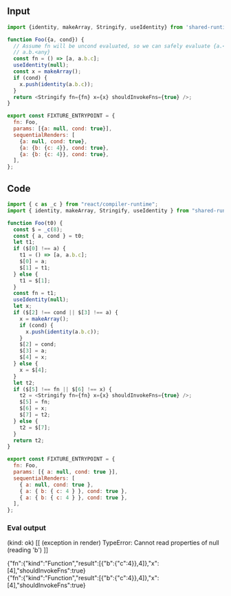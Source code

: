 
## Input

```javascript
import {identity, makeArray, Stringify, useIdentity} from 'shared-runtime';

function Foo({a, cond}) {
  // Assume fn will be uncond evaluated, so we can safely evaluate {a.<any>,
  // a.b.<any}
  const fn = () => [a, a.b.c];
  useIdentity(null);
  const x = makeArray();
  if (cond) {
    x.push(identity(a.b.c));
  }
  return <Stringify fn={fn} x={x} shouldInvokeFns={true} />;
}

export const FIXTURE_ENTRYPOINT = {
  fn: Foo,
  params: [{a: null, cond: true}],
  sequentialRenders: [
    {a: null, cond: true},
    {a: {b: {c: 4}}, cond: true},
    {a: {b: {c: 4}}, cond: true},
  ],
};

```

## Code

```javascript
import { c as _c } from "react/compiler-runtime";
import { identity, makeArray, Stringify, useIdentity } from "shared-runtime";

function Foo(t0) {
  const $ = _c(8);
  const { a, cond } = t0;
  let t1;
  if ($[0] !== a) {
    t1 = () => [a, a.b.c];
    $[0] = a;
    $[1] = t1;
  } else {
    t1 = $[1];
  }
  const fn = t1;
  useIdentity(null);
  let x;
  if ($[2] !== cond || $[3] !== a) {
    x = makeArray();
    if (cond) {
      x.push(identity(a.b.c));
    }
    $[2] = cond;
    $[3] = a;
    $[4] = x;
  } else {
    x = $[4];
  }
  let t2;
  if ($[5] !== fn || $[6] !== x) {
    t2 = <Stringify fn={fn} x={x} shouldInvokeFns={true} />;
    $[5] = fn;
    $[6] = x;
    $[7] = t2;
  } else {
    t2 = $[7];
  }
  return t2;
}

export const FIXTURE_ENTRYPOINT = {
  fn: Foo,
  params: [{ a: null, cond: true }],
  sequentialRenders: [
    { a: null, cond: true },
    { a: { b: { c: 4 } }, cond: true },
    { a: { b: { c: 4 } }, cond: true },
  ],
};

```
      
### Eval output
(kind: ok) [[ (exception in render) TypeError: Cannot read properties of null (reading 'b') ]]
<div>{"fn":{"kind":"Function","result":[{"b":{"c":4}},4]},"x":[4],"shouldInvokeFns":true}</div>
<div>{"fn":{"kind":"Function","result":[{"b":{"c":4}},4]},"x":[4],"shouldInvokeFns":true}</div>